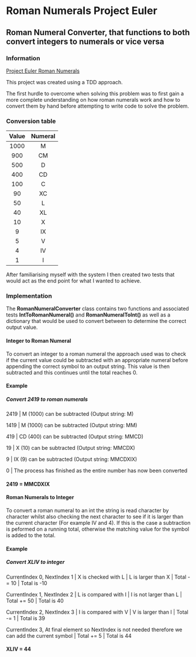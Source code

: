 # Roman Numerals Project Euler

## Roman Numeral Converter, that functions to both convert integers to numerals or vice versa

### Information
[Project Euler Roman Numerals](https://projecteuler.net/about=roman_numerals)

This project was created using a TDD approach.

The first hurdle to overcome when solving this problem was to first gain a more complete understanding on how roman numerals work and how to convert them by hand before attempting to write code to solve the problem.

### Conversion table

| Value | Numeral |
|:-----:|:-------:|
| 1000  | M |
| 900  | CM |
| 500  |  D |
| 400 | CD  |
| 100 | C  |
| 90 | XC  |
| 50 | L  |
| 40 | XL  |
| 10 | X  |
| 9 | IX  |
| 5 | V  |
| 4 | IV  |
| 1 | I  |

After familiarising myself with the system I then created two tests that would act as the end point for what I wanted to achieve.

### Implementation

The **RomanNumeralConverter** class contains two functions and associated tests **IntToRomanNumeral()** and **RomanNumeralToInt()** as well as a dictionary that would be used to convert between to determine the correct output value.  

#### Integer to Roman Numeral
To convert an integer to a roman numeral the approach used was to check if the current value could be subtracted with an appropriate numeral before appending the correct symbol to an output string. This value is then subtracted and this continues until the total reaches 0. 

#### Example
##### Convert 2419 to roman numerals

2419 | M (1000) can be subtracted (Output string: M)

1419 | M (1000) can be subtracted (Output string: MM)

419 | CD (400) can be subtracted (Output string: MMCD)

19 | X (10) can be subtracted (Output string: MMCDX)

9 | IX (9) can be subtracted (Output string: MMCDXIX)

0 | The process has finished as the entire number has now been converted
#### 2419 = MMCDXIX

#### Roman Numerals to Integer

To convert a roman numeral to an int the string is read character by character whilst also checking the next character to see if it is larger than the current character (For example IV and 4). If this is the case a subtraction is peformed on a running total, otherwise the matching value for the symbol is added to the total. 

#### Example
##### Convert XLIV to integer

CurrentIndex 0, NextIndex 1 | X is checked with L | L is larger than X | Total -= 10 | Total is -10

CurrentIndex 1, NextIndex 2 | L is compared with I | I is not larger than L | Total += 50 | Total is 40

CurrentIndex 2, NextIndex 3 | I is compared with V | V is larger than I | Total -= 1 | Total is 39

CurrentIndex 3, At final element so NextIndex is not needed therefore we can add the current symbol | Total += 5 | Total is 44

#### XLIV = 44 
